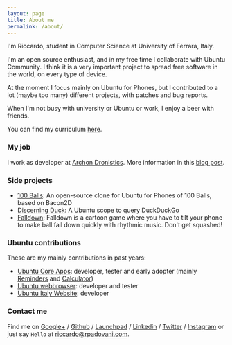 ```yaml
---
layout: page
title: About me
permalink: /about/
---
```


I'm Riccardo, student in Computer Science at University of Ferrara, Italy.

I'm an open source enthusiast, and in my free time I collaborate with Ubuntu
Community. I think it is a very important project to spread free software in the
world, on every type of device.

At the moment I focus mainly on Ubuntu for Phones, but I contributed to a lot
(maybe too many) different projects, with patches and bug reports.

When I'm not busy with university or Ubuntu or work, I enjoy a beer with
friends.

You can find my curriculum [here][cv].

### My job

I work as developer at [Archon Dronistics][archon]. More information in this
[blog post][archonpost].

### Side projects

- [100 Balls][100balls]: An open-source clone for Ubuntu for Phones of 100
Balls, based on Bacon2D
- [Discerning Duck][discerningduck]: A Ubuntu scope to query DuckDuckGo
- [Falldown][falldown]: Falldown is a cartoon game where you have to tilt your phone to make ball fall down quickly with rhythmic music. Don't get squashed!

### Ubuntu contributions

These are my mainly contributions in past years:

- [Ubuntu Core Apps][coreapps]: developer, tester and early adopter (mainly
[Reminders][reminders] and [Calculator][calculator])
- [Ubuntu webbrowser][browser]: developer and tester
- [Ubuntu Italy Website][ubuntuit]: developer

### Contact me

Find me on [Google+][google] / [Github][github] / [Launchpad][launchpad] /
[Linkedin][linkedin] / [Twitter][twitter] / [Instagram][instagram] or just say
`Hello` at [riccardo@rpadovani.com](mailto:riccardo@rpadovani.com).

[github]: https://github.com/rpadovani
[google]: https://plus.google.com/+RiccardoPadovani/posts
[launchpad]: https://launchpad.net/~rpadovani/
[100balls]: https://github.com/rpadovani/100balls
[discerningduck]: https://github.com/rpadovani/discerning-duck
[coreapps]: https://launchpad.net/ubuntu-phone-coreapps
[reminders]: https://launchpad.net/reminders-app
[calculator]: https://launchpad.net/ubuntu-calculator-app
[ubuntuit]: http://www.ubuntu-it.org
[archon]: http://www.archondronics.com/
[archonpost]: https://rpadovani.com/my-first-job/
[linkedin]: http://it.linkedin.com/in/riccardopadovani
[browser]: https://launchpad.net/webbrowser-app
[falldown]: https://uappexplorer.com/app/falldown.rpadovani
[instagram]: https://instagram.com/padowan42/
[twitter]: https://twitter.com/rpadovani93
[cv]: https://cv.rpadovani.com
